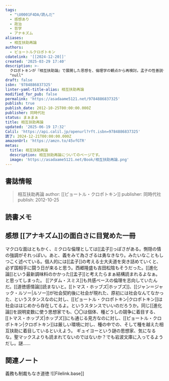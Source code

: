 ```yaml
---
tags:
  - "\U0001F4DA/読んだ"
  - 感想あり
  - 政治
  - 哲学
  - アナキズム
aliases:
  - 相互扶助再論
authors:
  - ピョートルクロポトキン
cdatelink: '[[2024-12-20]]'
created: '2025-03-29 17:40'
description: >-
  クロポトキンが『相互扶助論』で展開した思想を、倫理学の観点から再検討。孟子の性善説やアダム・スミスの道徳感情論との比較を通じて、競争ではなく協力を基盤とする社会の可能性を探る。
  "null"
draft: false
isbn: '9784886837325'
linter-yaml-title-alias: 相互扶助再論
modified_for_pub: false
permalink: 'https://asadaame5121.net/9784886837325'
publish: true
publish_date: 2012-10-25T00:00:00.000Z
publisher: 同時代社
status: まぁまぁ
title: 相互扶助再論
updated: '2025-06-19 17:32'
Calil: 'https://api.calil.jp/openurl?rft.isbn=9784886837325'
読了: 2024-12-21T00:00:00.000Z
amazonUrl: 'https://amzn.to/45vfGTR'
metas:
  title: 相互扶助再論
  description: 相互扶助再論についてのページです。
  image: 'https://asadaame5121.net/Book/相互扶助再論.png'
---
```

## 書誌情報
> 相互扶助再論 
> author: [[ピョートル・クロポトキン]]
> publisher: 同時代社
> publish: 2012-10-25

## 読書メモ

## 感想 [[アナキズム]]の面白さに目覚めた一冊


マクロな面はともかく、ミクロな倫理としては[[孟子]]っぽさがある。惻隠の情の強調がそれっぽい。あと、義をみて為さざるは勇なきなり。みたいなこともしつこく述べている。個人的には[[孟子]]の考える士大夫道を突き詰めていくと、必ず国相手に闘う日が来ると思う。西郷隆盛も吉田松陰もそうだった。[[進化論]]という最新調味料のかかった[[孟子]]と考えたらまぁ結構読まれるよなぁ。と思ってしまった。
[[アダム・スミス]]も共感ベースの倫理を志向していたんだ。[[道徳感情論]]読まないと。[[トマス・ホッブズ|ホッブズ]]、[[ジャン＝ジャック・ルソー|ルソー]]が社会契約後に社会が現れた、原初には社会なんてなかった、というスタンスなのに対し、[[ピョートル・クロポトキン|クロポトキン]]は社会ははじめから存在してるよ。というスタンスでいいのだろうか。同じ[[進化論]]を説明変数に使う思想家でも、〇〇は個体、種どうしの競争に着目する、[[トマス・ホッブズ|ホッブズ]]にも通じる見方なのに対し、[[ピョートル・クロポトキン|クロポトキン]]は厳しい環境に対し、種の中での、そして種を越えた相互扶助に着目しているといえよう。
ギュイヨーという謎の思想家、気になるな。聖マックスよりも読まれてないのではないか？でも岩波文庫に入ってるようだし。謎……

## 関連ノート

 義務も制裁もなき道徳
![[Filelink.base]]
